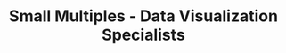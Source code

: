 ---
title: Small Multiples - Data Visualization Specialists
featured: true
images:
  - /uploads/smallmultiplesdotcomdotau.png
permalink: https://smallmultiples.com.au
private: true
publishdate: 2017-12-31 00:00:00 -0400
expirydate: 2030-01-01 00:00:00 -0400
---